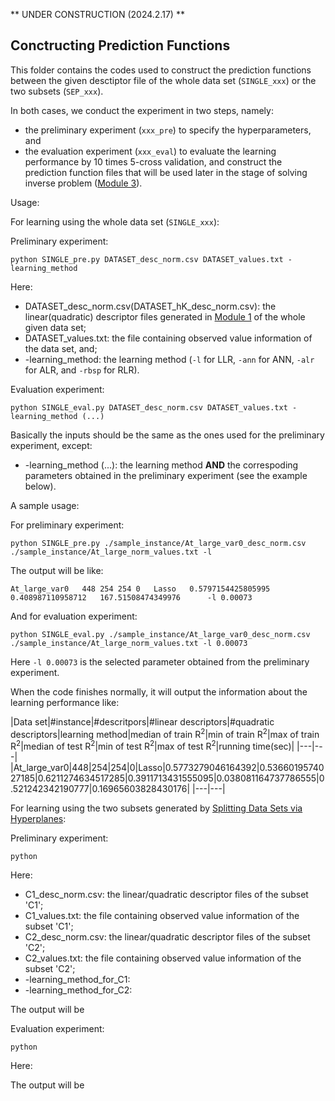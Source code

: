 ** UNDER CONSTRUCTION (2024.2.17) **

## Conctructing Prediction Functions

This folder contains the codes used to construct the prediction functions between the given desctiptor file of the whole data set (`SINGLE_xxx`) or the two subsets (`SEP_xxx`).

In both cases, we conduct the experiment in two steps, namely:
- the preliminary experiment (`xxx_pre`) to specify the hyperparameters, and
- the evaluation experiment (`xxx_eval`) to evaluate the learning performance by 10 times 5-cross validation, and construct the prediction function files that will be used later in the stage of solving inverse problem ([Module 3](HPS/Module_3)).

Usage:

For learning using the whole data set (`SINGLE_xxx`):

Preliminary experiment:

```
python SINGLE_pre.py DATASET_desc_norm.csv DATASET_values.txt -learning_method
```

Here:
- DATASET_desc_norm.csv(DATASET_hK_desc_norm.csv): the linear(quadratic) descriptor files generated in [Module 1](/HPS/Module_1) of the whole given data set;
- DATASET_values.txt: the file containing observed value information of the data set, and;
- -learning_method: the learning method (`-l` for LLR, `-ann` for ANN, `-alr` for ALR, and `-rbsp` for RLR).

Evaluation experiment:

```
python SINGLE_eval.py DATASET_desc_norm.csv DATASET_values.txt -learning_method (...)
```

Basically the inputs should be the same as the ones used for the preliminary experiment, except:
- -learning_method (...): the learning method **AND** the correspoding parameters obtained in the preliminary experiment (see the example below).

A sample usage:

For preliminary experiment:

```
python SINGLE_pre.py ./sample_instance/At_large_var0_desc_norm.csv ./sample_instance/At_large_norm_values.txt -l
```

The output will be like:

```
At_large_var0	448	254	254	0	Lasso	0.5797154425805995	0.408987110958712	167.51508474349976		-l 0.00073
```

And for evaluation experiment:

```
python SINGLE_eval.py ./sample_instance/At_large_var0_desc_norm.csv ./sample_instance/At_large_norm_values.txt -l 0.00073
```

Here `-l 0.00073` is the selected parameter obtained from the preliminary experiment.

When the code finishes normally, it will output the information about the learning performance like:


|Data set|\#instance|\#descritpors|\#linear descriptors|\#quadratic descriptors|learning method|median of train R<sup>2</sup>|min of train R<sup>2</sup>|max of train R<sup>2</sup>|median of test R<sup>2</sup>|min of test R<sup>2</sup>|max of test R<sup>2</sup>|running time(sec)|
|---|---|
|At_large_var0|448|254|254|0|Lasso|0.5773279046164392|0.5366019574027185|0.6211274634517285|0.3911713431555095|0.038081164737786555|0.521242342190777|0.16965603828430176|
|---|---|





For learning using the two subsets generated by [Splitting Data Sets via Hyperplanes](HPS/Module_2/Splitting_Data_Sets_via_Hyperplane):

Preliminary experiment:

```
python
```

Here:
- C1_desc_norm.csv: the linear/quadratic descriptor files of the subset 'C1';
- C1_values.txt: the file containing observed value information of the subset 'C1';
- C2_desc_norm.csv: the linear/quadratic descriptor files of the subset 'C2';
- C2_values.txt: the file containing observed value information of the subset 'C2';
- -learning_method_for_C1:
- -learning_method_for_C2:

The output will be

Evaluation experiment:

```
python
```

Here:

The output will be






